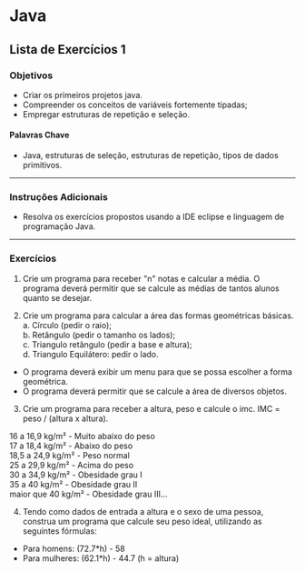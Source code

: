 # Java 
## Lista de Exercícios 1 
### Objetivos
- Criar os primeiros projetos java. 
- Compreender os conceitos de variáveis fortemente tipadas; 
- Empregar estruturas de repetição e seleção. 

#### Palavras Chave  
- Java, estruturas de seleção, estruturas de repetição, tipos de dados primitivos.

---
### Instruções Adicionais 
- Resolva os exercícios propostos usando a IDE eclipse e linguagem de programação Java. 

--- 
### Exercícios 
1. Crie um programa para receber "n" notas e calcular a média. O programa deverá permitir que se calcule as médias de tantos alunos quanto se desejar. 

2. Crie um programa para calcular a área das formas geométricas básicas.    
a.	Círculo (pedir o raio);  
b.	Retângulo (pedir o tamanho os lados);  
c.	Triangulo retângulo (pedir a base e altura);  
d.	Triangulo Equilátero: pedir o lado.
- O programa deverá exibir um menu para que se possa escolher a forma geométrica.
- O programa deverá permitir que se calcule a área de diversos objetos. 


3. Crie um programa para receber a altura, peso  e calcule o imc.
  IMC = peso / (altura x altura).

16 a 16,9 kg/m² - Muito abaixo do peso  
17 a 18,4 kg/m² - Abaixo do peso   
18,5 a 24,9 kg/m² - Peso normal   
25 a 29,9 kg/m² - Acima do peso   
30 a 34,9 kg/m² - Obesidade grau I   
35 a 40 kg/m² - Obesidade grau II   
maior que 40 kg/m² - Obesidade grau III...   

4. Tendo como dados de entrada a altura e o sexo de uma pessoa, construa um programa que calcule seu peso ideal, utilizando as seguintes fórmulas:
-    Para homens: (72.7*h) - 58
-    Para mulheres: (62.1*h) - 44.7 (h = altura)

   






  